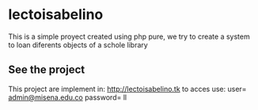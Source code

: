 # lectoisabelino
This is a simple proyect created using php pure, we try to create a system to loan diferents objects of a schole library 
## See the project 
This project are implement in: http://lectoisabelino.tk
to acces use:
user= admin@misena.edu.co
password= ll
